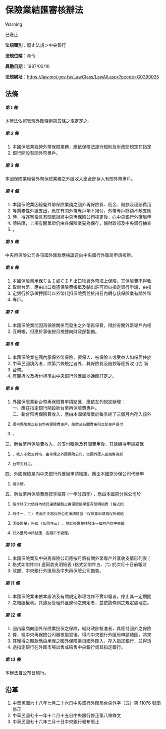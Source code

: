 # 保險業結匯審核辦法


> [!WARNING]
> 已廢止


**法規類別**：廢止法規＞中央銀行

**法規位階**：命令

**異動日期**：1987/03/10  

**法規網址**：https://law.moj.gov.tw/LawClass/LawAll.aspx?pcode=G0390035



## 法條
##### 第 1 條
本辦法依照管理外匯條例第五條之規定定之。

##### 第 2 條
1. 本國保險業經營外幣保險業務，應依保險法施行細則及財政部規定在指定
1. 銀行開設有關外幣專戶。

##### 第 3 條
本國保險業經營外幣保險業務之外匯收入應全部存入有關外幣專戶。

##### 第 4 條
1. 本國保險業因經營外幣保險業務之國外再保險費、佣金、賠款及理賠費用
1. 等業務性外匯支出，應在有關外幣專戶項下撥付，外幣專戶餘額不敷支應
1. 時，得逐案檢具有關單證經中央再保險公司核定後，向中央銀行外匯局申
1. 請結匯，上項有關單證仍由各保險業妥為保存，備財政部及中央銀行抽查
1. 。

##### 第 5 條
中央再保險公司各項國外匯款應檢證逕向中央銀行外匯局申請核辦。

##### 第 6 條
1. 本國保險業承保Ｃ＆Ｉ或ＣＩＦ出口物資外幣海上保險，其保險費不得收
1. 取新台幣，應由出口商憑保險費帳單及輸出許可證向指定銀行申請，由指
1. 定銀行於承做押匯時以外幣代扣保險費並於卅日內轉存該保險業有關外幣
1. 專戶。

##### 第 7 條
1. 本國保險業間因再保險關係而發生之外幣再保費，得於有關外幣專戶內相
1. 互轉帳，但應於事後按月檢據向財政部報備。

##### 第 8 條
1. 本國保險業在國內承保外幣保險，要保人、被保險人或受益人如係居住於
1. 中華民國境內者，除第六條規定者外，其保險費及賠款等應折收 (付) 新
1. 台幣。
1. 有關折收及折付標準由中央銀行外匯局以通函訂定之。

##### 第 9 條
1. 外國保險業新台幣再保險費申請結匯，應依左列規定辦理：  
一、應在指定銀行開設新台幣再保險費專戶。  
二、新台幣再保險費收入，應由本國保險業於每季終了三個月內存入該外
1.     國再保險業之新台幣再保險費專戶。賠款及有關費用則自該專戶撥付
1.     。  
三、新台幣再保險費收入，於支付賠款及有關費用後，其餘額得申請結匯
1.     ，收入不敷支付時，由承保之外國保險公司，自國外匯入並結售為新
1.     台幣支付之。  
四、外國保險業向中央銀行外匯局申請結匯，應由本國原分保公司代辦申
1.     請手續。  
五、新台幣再保險費應按季結算 (一年分四季) ，應由本國原分保公司於
1.     每季終了六個月內檢具連續編號之再保險帳單暨有關明細表 (格式如
1.     附件一、二) 先向中央再保險公司申請核發「保險業申請再保險費結
1.     匯簽證單」格式 (如附件三) ，並於簽證單核發後一個月內向中央銀
1.     行外匯局申請結匯，逾期不予受理。

##### 第 10 條
1. 本國保險業及中央再保險公司應按月將有關外幣專戶外匯收支情形列表 (
1. 格式如附件四) 連同收支明細表 (格式如附件五、六) 於次月十日前報財
1. 政部、中央銀行外匯局及中央再保險公司備查。

##### 第 11 條
1. 本國保險業未依本辦法及有關規定辦理或作不實申報者，停止其一定期間
1. 之結匯權利。其違反管理外匯條例之規定者，並依該條例之規定處理之。

##### 第 12 條
1. 國內廠商向國外保險業投保之保險，經財政部核准者，其應付國外之保險
1. 費，經中央再保險公司審核屬實後，得向中央銀行外匯局申請結匯，將來
1. 其獲得之賠款應由承保之國外保險業自國外匯入，存入指定銀行，並得透
1. 過指定銀行在外匯市場出售或結售中央銀行或其指定銀行。

##### 第 13 條
本辦法自公布日施行。

## 沿革
1. 中華民國六十八年七月二十六日中央銀行外匯局台央外字（五）第 11076  號函修正
1. 中華民國七十一年十二月十五日中央銀行修正第八條條文
1. 中華民國七十六年三月十日中央銀行發布廢止
